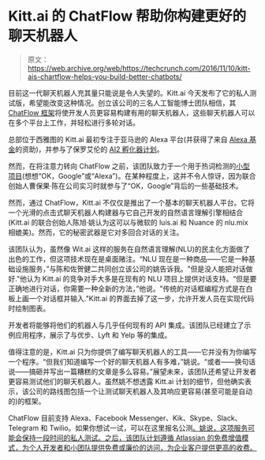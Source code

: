 # Kitt.ai 的 ChatFlow 帮助你构建更好的聊天机器人

> 原文：<https://web.archive.org/web/https://techcrunch.com/2016/11/10/kitt-ais-chartflow-helps-you-build-better-chatbots/>

目前这一代聊天机器人充其量只能说是令人失望的。Kitt.ai 今天发布了它的私人测试版，希望能改变这种情况。创立该公司的三名人工智能博士团队相信，其 [ChatFlow 框架](https://web.archive.org/web/20230312234838/http://chatflow.kitt.ai/)将使开发人员更容易构建有用的聊天机器人，这些聊天机器人可以在多个平台上工作，并轻松进行多轮对话。

总部位于西雅图的 Kitt.ai 最初专注于亚马逊的 Alexa 平台(并获得了来自 [Alexa 基金](https://web.archive.org/web/20230312234838/https://developer.amazon.com/alexa-fund)的资助)，并参与了保罗艾伦的 [AI2 孵化器计划](https://web.archive.org/web/20230312234838/http://allenai.org/)。

然而，在将注意力转向 ChatFlow 之前，该团队致力于一个用于热词检测的[小型项目](https://web.archive.org/web/20230312234838/https://snowboy.kitt.ai/)(想想“OK，Google”或“Alexa”)。在某种程度上，这并不令人惊讶，因为联合创始人曹保果·陈在公司实习时就参与了“OK，Google”背后的一些基础技术。

然而，通过 ChatFlow，Kitt.ai 不仅仅是推出了一个基本的聊天机器人平台。它将一个光滑的点击式聊天机器人构建器与它自己开发的自然语言理解引擎相结合(Kitt.ai 的联合创始人陈旭·姚认为这可以与微软的 luis.ai 和 Nuance 的 nlu.mix 相媲美)。然而，它的秘密武器是它对多回合对话的关注。

该团队认为，虽然像 Wit.ai 这样的服务在自然语言理解(NLU)的民主化方面做了出色的工作，但这项技术现在是桌面赌注。“NLU 现在是一种商品——它是一种基础设施服务，”与陈和佐贺健二共同创立该公司的姚告诉我。"但是没人能把对话做好."他认为 Kitt.ai 的竞争对手大多是在现有的 NLU 项目上提供对话支持。“但是要正确地进行对话，你需要一种全新的方法，”他说。"传统的对话框编程方式是在白板上画一个对话框并输入."Kitt.ai 的界面去掉了这一步，允许开发人员在实现代码时绘制图表。

开发者将能够将他们的机器人与几乎任何现有的 API 集成。该团队已经建立了示例应用程序，展示了与优步、Lyft 和 Yelp 等的集成。

值得注意的是，Kitt.ai 只为你提供了编写聊天机器人的工具——它并没有为你编写一个程序。“但我们知道编写一个好的聊天机器人有多难，”姚说。“或者——换句话说——搞砸并写出一篇糟糕的文章是多么容易。”展望未来，该团队还希望让开发者更容易测试他们的聊天机器人。虽然姚不想透露 Kitt.ai 计划的细节，但他确实表示，该公司的路线图包括一个让测试聊天机器人及其响应更容易(甚至可能是自动的)的框架。

ChatFlow 目前支持 Alexa、Facebook Messenger、Kik、Skype、Slack、Telegram 和 Twilio。如果你想试一试，可以在这里报名公测[。姚说，这项服务可能会保持一段时间的私人测试。之后，该团队计划遵循 Atlassian 的免费增值模式，为个人开发者和小团队提供免费或廉价的访问，为企业客户提供更高的收费。](https://web.archive.org/web/20230312234838/https://chatflow.kitt.ai/)